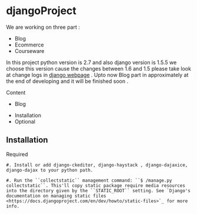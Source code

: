 djangoProject
=============

We are working on three  part :

* Blog
* Ecommerce
* Courseware

In this project python version is 2.7 and also django version is 1.5.5 we choose this version cause the changes between 1.6 and 1.5 please take look at change logs in [django webpage]( https://www.djangoproject.com/ ) . Upto now Blog part in approximately at the end of developing and it will be finished soon .

Content

* Blog
 - Installation
 - Optional















Installation
------------

Required
~~~~~~~~
#. Install or add django-ckeditor, django-haystack , django-dajaxice, django-dajax to your python path.

#. Run the ``collectstatic`` management command: ``$ /manage.py collectstatic``. This'll copy static package require media resources into the directory given by the ``STATIC_ROOT`` setting. See `Django's documentation on managing static files <https://docs.djangoproject.com/en/dev/howto/static-files>`_ for more info.
